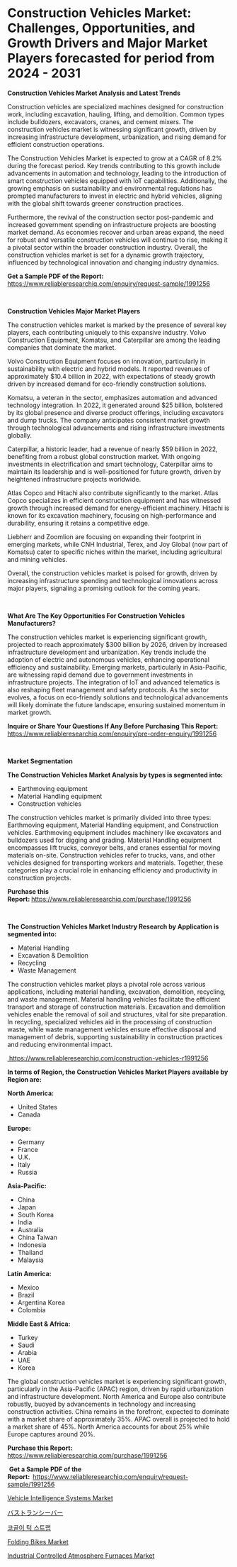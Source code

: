 <p><h1>Construction Vehicles Market: Challenges, Opportunities, and Growth Drivers and Major Market Players forecasted for period from 2024 - 2031</h1></p><p><strong>Construction Vehicles Market Analysis and Latest Trends</strong></p>
<p><p>Construction vehicles are specialized machines designed for construction work, including excavation, hauling, lifting, and demolition. Common types include bulldozers, excavators, cranes, and cement mixers. The construction vehicles market is witnessing significant growth, driven by increasing infrastructure development, urbanization, and rising demand for efficient construction operations.</p><p>The Construction Vehicles Market is expected to grow at a CAGR of 8.2% during the forecast period. Key trends contributing to this growth include advancements in automation and technology, leading to the introduction of smart construction vehicles equipped with IoT capabilities. Additionally, the growing emphasis on sustainability and environmental regulations has prompted manufacturers to invest in electric and hybrid vehicles, aligning with the global shift towards greener construction practices.</p><p>Furthermore, the revival of the construction sector post-pandemic and increased government spending on infrastructure projects are boosting market demand. As economies recover and urban areas expand, the need for robust and versatile construction vehicles will continue to rise, making it a pivotal sector within the broader construction industry. Overall, the construction vehicles market is set for a dynamic growth trajectory, influenced by technological innovation and changing industry dynamics.</p></p>
<p><strong>Get a Sample PDF of the Report:&nbsp;</strong> <a href="https://www.reliableresearchiq.com/enquiry/request-sample/1991256?utm_campaign=123&utm_medium=2&utm_source=Github&utm_content=ia&utm_term=02112024&utm_id=construction-vehicles">https://www.reliableresearchiq.com/enquiry/request-sample/1991256</a></p>
<p>&nbsp;</p>
<p><strong>Construction Vehicles Major Market Players</strong></p>
<p><p>The construction vehicles market is marked by the presence of several key players, each contributing uniquely to this expansive industry. Volvo Construction Equipment, Komatsu, and Caterpillar are among the leading companies that dominate the market. </p><p>Volvo Construction Equipment focuses on innovation, particularly in sustainability with electric and hybrid models. It reported revenues of approximately $10.4 billion in 2022, with expectations of steady growth driven by increased demand for eco-friendly construction solutions.</p><p>Komatsu, a veteran in the sector, emphasizes automation and advanced technology integration. In 2022, it generated around $25 billion, bolstered by its global presence and diverse product offerings, including excavators and dump trucks. The company anticipates consistent market growth through technological advancements and rising infrastructure investments globally.</p><p>Caterpillar, a historic leader, had a revenue of nearly $59 billion in 2022, benefiting from a robust global construction market. With ongoing investments in electrification and smart technology, Caterpillar aims to maintain its leadership and is well-positioned for future growth, driven by heightened infrastructure projects worldwide.</p><p>Atlas Copco and Hitachi also contribute significantly to the market. Atlas Copco specializes in efficient construction equipment and has witnessed growth through increased demand for energy-efficient machinery. Hitachi is known for its excavation machinery, focusing on high-performance and durability, ensuring it retains a competitive edge.</p><p>Liebherr and Zoomlion are focusing on expanding their footprint in emerging markets, while CNH Industrial, Terex, and Joy Global (now part of Komatsu) cater to specific niches within the market, including agricultural and mining vehicles.</p><p>Overall, the construction vehicles market is poised for growth, driven by increasing infrastructure spending and technological innovations across major players, signaling a promising outlook for the coming years.</p></p>
<p>&nbsp;</p>
<p><strong>What Are The Key Opportunities For Construction Vehicles Manufacturers?</strong></p>
<p><p>The construction vehicles market is experiencing significant growth, projected to reach approximately $300 billion by 2026, driven by increased infrastructure development and urbanization. Key trends include the adoption of electric and autonomous vehicles, enhancing operational efficiency and sustainability. Emerging markets, particularly in Asia-Pacific, are witnessing rapid demand due to government investments in infrastructure projects. The integration of IoT and advanced telematics is also reshaping fleet management and safety protocols. As the sector evolves, a focus on eco-friendly solutions and technological advancements will likely dominate the future landscape, ensuring sustained momentum in market growth.</p></p>
<p><strong>Inquire or Share Your Questions If Any Before Purchasing This Report:</strong> <a href="https://www.reliableresearchiq.com/enquiry/pre-order-enquiry/1991256?utm_campaign=123&utm_medium=2&utm_source=Github&utm_content=ia&utm_term=02112024&utm_id=construction-vehicles">https://www.reliableresearchiq.com/enquiry/pre-order-enquiry/1991256</a></p>
<p>&nbsp;</p>
<p><strong>Market Segmentation</strong></p>
<p><strong>The Construction Vehicles Market Analysis by types is segmented into:</strong></p>
<p><ul><li>Earthmoving equipment</li><li>Material Handling equipment</li><li>Construction vehicles</li></ul></p>
<p><p>The construction vehicles market is primarily divided into three types: Earthmoving equipment, Material Handling equipment, and Construction vehicles. Earthmoving equipment includes machinery like excavators and bulldozers used for digging and grading. Material Handling equipment encompasses lift trucks, conveyor belts, and cranes essential for moving materials on-site. Construction vehicles refer to trucks, vans, and other vehicles designed for transporting workers and materials. Together, these categories play a crucial role in enhancing efficiency and productivity in construction projects.</p></p>
<p><strong>Purchase this Report:&nbsp;</strong><a href="https://www.reliableresearchiq.com/purchase/1991256?utm_campaign=123&utm_medium=2&utm_source=Github&utm_content=ia&utm_term=02112024&utm_id=construction-vehicles">https://www.reliableresearchiq.com/purchase/1991256</a></p>
<p>&nbsp;</p>
<p><strong>The Construction Vehicles Market Industry Research by Application is segmented into:</strong></p>
<p><ul><li>Material Handling</li><li>Excavation & Demolition</li><li>Recycling</li><li>Waste Management</li></ul></p>
<p><p>The construction vehicles market plays a pivotal role across various applications, including material handling, excavation, demolition, recycling, and waste management. Material handling vehicles facilitate the efficient transport and storage of construction materials. Excavation and demolition vehicles enable the removal of soil and structures, vital for site preparation. In recycling, specialized vehicles aid in the processing of construction waste, while waste management vehicles ensure effective disposal and management of debris, supporting sustainability in construction practices and reducing environmental impact.</p></p>
<p><a href="https://www.reliableresearchiq.com/construction-vehicles-r1991256?utm_campaign=123&utm_medium=2&utm_source=Github&utm_content=ia&utm_term=02112024&utm_id=construction-vehicles">&nbsp;https://www.reliableresearchiq.com/construction-vehicles-r1991256</a></p>
<p><strong>In terms of Region, the Construction Vehicles Market Players available by Region are:</strong></p>
<p>
    <p> <strong> North America: </strong>
        <ul>
            <li>United States</li>
            <li>Canada</li>
        </ul>
        </p> 
    <p> <strong> Europe: </strong>
        <ul>
            <li>Germany</li>
            <li>France</li>
            <li>U.K.</li>
            <li>Italy</li>
            <li>Russia</li>
        </ul>
        </p> 
    <p> <strong> Asia-Pacific: </strong>
        <ul>
            <li>China</li>
            <li>Japan</li>
            <li>South Korea</li>
            <li>India</li>
            <li>Australia</li>
            <li>China Taiwan</li>
            <li>Indonesia</li>
            <li>Thailand</li>
            <li>Malaysia</li>
        </ul>
        </p> 
    <p> <strong> Latin America: </strong>
        <ul>
            <li>Mexico</li>
            <li>Brazil</li>
            <li>Argentina Korea</li>
            <li>Colombia</li>
        </ul>
        </p> 
    <p> <strong> Middle East & Africa: </strong>
        <ul>
            <li>Turkey</li>
            <li>Saudi</li>
            <li>Arabia</li>
            <li>UAE</li>
            <li>Korea</li>
        </ul>
    </p>
    </p>
<p><p>The global construction vehicles market is experiencing significant growth, particularly in the Asia-Pacific (APAC) region, driven by rapid urbanization and infrastructure development. North America and Europe also contribute robustly, buoyed by advancements in technology and increasing construction activities. China remains in the forefront, expected to dominate with a market share of approximately 35%. APAC overall is projected to hold a market share of 45%. North America accounts for about 25% while Europe captures around 20%.</p></p>
<p><strong>Purchase this Report: </strong><a href="https://www.reliableresearchiq.com/purchase/1991256?utm_campaign=123&utm_medium=2&utm_source=Github&utm_content=ia&utm_term=02112024&utm_id=construction-vehicles">https://www.reliableresearchiq.com/purchase/1991256</a></p>
<p>&nbsp;<strong>Get a Sample PDF of the Report:&nbsp;&nbsp;</strong><a href="https://www.reliableresearchiq.com/enquiry/request-sample/1991256?utm_campaign=123&utm_medium=2&utm_source=Github&utm_content=ia&utm_term=02112024&utm_id=construction-vehicles">https://www.reliableresearchiq.com/enquiry/request-sample/1991256</a></p>
<p><strong></strong></p>
<p><p><a href="https://github.com/padencrooks0o/Market-Research-Report-List-1/blob/main/vehicle-intelligence-systems-market.md?utm_campaign=123&utm_medium=2&utm_source=Github&utm_content=ia&utm_term=02112024&utm_id=construction-vehicles">Vehicle Intelligence Systems Market</a></p><p><a href="https://github.com/mohamedbakry57/Market-Research-Report-List-6/blob/main/280438321490.md?utm_campaign=123&utm_medium=2&utm_source=Github&utm_content=ia&utm_term=02112024&utm_id=construction-vehicles">バストランシーバー</a></p><p><a href="https://github.com/laholand/Market-Research-Report-List-6/blob/main/817509621586.md?utm_campaign=123&utm_medium=2&utm_source=Github&utm_content=ia&utm_term=02112024&utm_id=construction-vehicles">코골이 턱 스트랩</a></p><p><a href="https://github.com/angilaguardtd7/Market-Research-Report-List-1/blob/main/folding-bikes-market.md?utm_campaign=123&utm_medium=2&utm_source=Github&utm_content=ia&utm_term=02112024&utm_id=construction-vehicles">Folding Bikes Market</a></p><p><a href="https://issuu.com/reportprime-2/docs/industrial-controlled-atmosphere-fu_4fa47eb6577be5?utm_campaign=123&utm_medium=2&utm_source=Github&utm_content=ia&utm_term=02112024&utm_id=construction-vehicles">Industrial Controlled Atmosphere Furnaces Market</a></p></p>